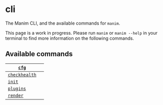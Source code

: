 # cli

The Manim CLI, and the available commands for `manim`.

This page is a work in progress. Please run `manim` or `manim --help` in
your terminal to find more information on the following commands.

## Available commands

| [`cfg`](manim.cli.cfg.md#module-manim.cli.cfg)                         |    |
|------------------------------------------------------------------------|----|
| [`checkhealth`](manim.cli.checkhealth.md#module-manim.cli.checkhealth) |    |
| [`init`](manim.cli.init.md#module-manim.cli.init)                      |    |
| [`plugins`](manim.cli.plugins.md#module-manim.cli.plugins)             |    |
| [`render`](manim.cli.render.md#module-manim.cli.render)                |    |
